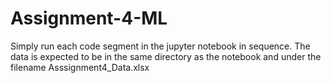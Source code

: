 # Assignment-4-ML

Simply run each code segment in the jupyter notebook in sequence. 
The data is expected to be in the same directory as the notebook and under the filename Asssignment4_Data.xlsx
